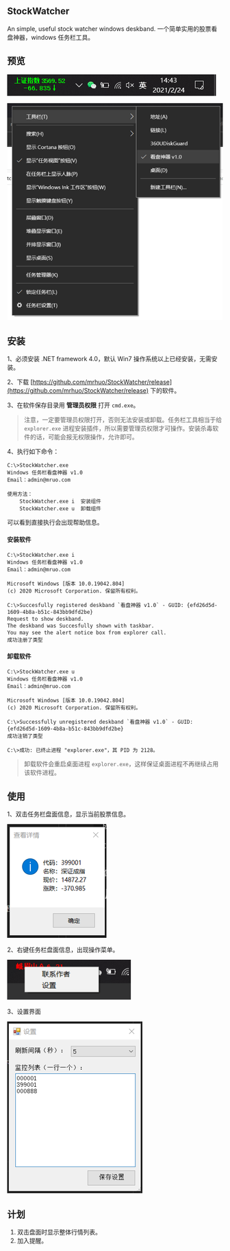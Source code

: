 ## StockWatcher

An simple, useful stock watcher windows deskband. 
一个简单实用的股票看盘神器，windows 任务栏工具。

## 预览

![screeshots/preview.png](screeshots/preview.png)

![screeshots/enable.png](screeshots/enable.png)

## 安装

1、必须安装 .NET framework 4.0，默认 Win7 操作系统以上已经安装，无需安装。

2、下载 [https://github.com/mrhuo/StockWatcher/release](https://github.com/mrhuo/StockWatcher/release) 下的软件。

3、在软件保存目录用 **管理员权限** 打开 `cmd.exe`。

> 注意，一定要管理员权限打开，否则无法安装或卸载。任务栏工具相当于给 `explorer.exe` 进程安装插件，所以需要管理员权限才可操作。安装杀毒软件的话，可能会报无权限操作，允许即可。

4、执行如下命令：

```
C:\>StockWatcher.exe
Windows 任务栏看盘神器 v1.0
Email：admin@mruo.com

使用方法：
    StockWatcher.exe i  安装组件
    StockWatcher.exe u  卸载组件
```

可以看到直接执行会出现帮助信息。

#### 安装软件

```
C:\>StockWatcher.exe i
Windows 任务栏看盘神器 v1.0
Email：admin@mruo.com

Microsoft Windows [版本 10.0.19042.804]
(c) 2020 Microsoft Corporation. 保留所有权利。

C:\>Succesfully registered deskband `看盘神器 v1.0` - GUID: {efd26d5d-1609-4b8a-b51c-843bb9dfd2be}
Request to show deskband.
The deskband was Succesfully shown with taskbar.
You may see the alert notice box from explorer call.
成功注册了类型
```

#### 卸载软件

```
C:\>StockWatcher.exe u
Windows 任务栏看盘神器 v1.0
Email：admin@mruo.com

Microsoft Windows [版本 10.0.19042.804]
(c) 2020 Microsoft Corporation. 保留所有权利。

C:\>Successfully unregistered deskband `看盘神器 v1.0` - GUID: {efd26d5d-1609-4b8a-b51c-843bb9dfd2be}
成功注销了类型

C:\>成功: 已终止进程 "explorer.exe"，其 PID 为 2128。
```

> 卸载软件会重启桌面进程 `explorer.exe`，这样保证桌面进程不再继续占用该软件进程。

## 使用

1、双击任务栏盘面信息，显示当前股票信息。

![screeshots/view.png](screeshots/view.png)

2、右键任务栏盘面信息，出现操作菜单。

![screeshots/menu.png](screeshots/menu.png)

3、设置界面

![screeshots/setting.png](screeshots/setting.png)

## 计划

1. 双击盘面时显示整体行情列表。
2. 加入提醒。